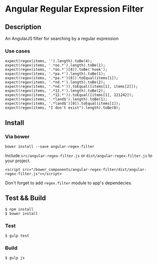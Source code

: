 # Angular Regular Expression Filter

## Description
An AngularJS filter for searching by a regular expression

### Use cases

    expect(regex(items, '').length).toBe(4);
    expect(regex(items, '.*oo.*').length).toBe(1);
    expect(regex(items, '.*oo.*')[0]).toBe('hook');
    expect(regex(items, '.*pa.*').length).toBe(1);
    expect(regex(items, '.*pa.*')[0]).toEqual(items[1]);
    expect(regex(items, '.*nd.*').length).toBe(2);
    expect(regex(items, '.*nd.*')).toEqual([items[1], items[2]]);
    expect(regex(items, '.*12.*').length).toBe(2);
    expect(regex(items, '.*12.*')).toEqual([items[1], 121242]);
    expect(regex(items, '.*land$').length).toBe(1);
    expect(regex(items, '.*land$')[0]).toEqual(items[1]);
    expect(regex(items, "I don't exist").length).toBe(0);
    
## Install

### Via bower

    bower install --save angular-regex-filter

Include `src/angular-regex-filter.js` or `dist/angular-regex-filter.js` to your project.

    <script src="/bower_components/angular-regex-filter/dist/angular-regex-filter.js"></script>
    
Don't forget to add `regex.filter` module to app's dependecies.

## Test && Build

    $ npm install
    $ bower install

### Test

    $ gulp test

### Build

    $ gulp js